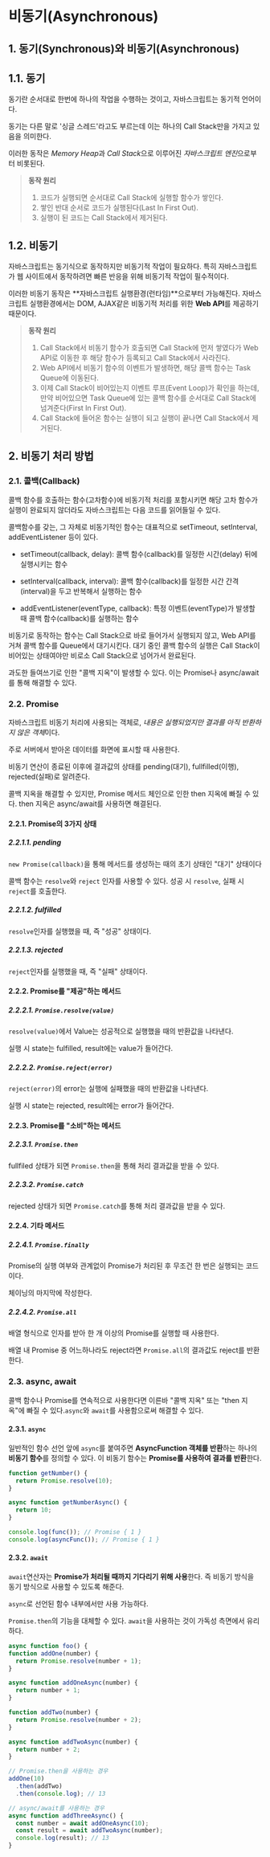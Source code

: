 # 비동기(Asynchronous)

## 1. 동기(Synchronous)와 비동기(Asynchronous)

## 1.1. 동기

동기란 순서대로 한번에 하나의 작업을 수행하는 것이고, 자바스크립트는 동기적 언어이다.

동기는 다른 말로 '싱글 스레드'라고도 부르는데 이는 하나의 Call Stack만을 가지고 있음을 의미한다.

이러한 동작은 *Memory Heap*과 *Call Stack*으로 이루어진 *자바스크립트 엔진*으로부터 비롯된다.

> **동작 원리**
>
> 1. 코드가 실행되면 순서대로 Call Stack에 실행할 함수가 쌓인다.
> 2. 쌓인 반대 순서로 코드가 실행된다(Last In First Out).
> 3. 실행이 된 코드는 Call Stack에서 제거된다.

## 1.2. 비동기

자바스크립트는 동기식으로 동작하지만 비동기적 작업이 필요하다. 특히 자바스크립트가 웹 사이트에서 동작하려면 빠른 반응을 위해 비동기적 작업이 필수적이다.

이러한 비동기 동작은 **자바스크립트 실행환경(런타임)**으로부터 가능해진다. 자바스크립트 실행환경에서는 DOM, AJAX같은 비동기적 처리를 위한 **Web API**를 제공하기 때문이다.

> **동작 원리**
>
> 1. Call Stack에서 비동기 함수가 호출되면 Call Stack에 먼저 쌓였다가 Web API로 이동한 후 해당 함수가 등록되고 Call Stack에서 사라진다.
> 2. Web API에서 비동기 함수의 이벤트가 발생하면, 해당 콜백 함수는 Task Queue에 이동된다.
> 3. 이제 Call Stack이 비어있는지 이벤트 루프(Event Loop)가 확인을 하는데, 만약 비어있으면 Task Queue에 있는 콜백 함수를 순서대로 Call Stack에 넘겨준다(First In First Out).
> 4. Call Stack에 들어온 함수는 실행이 되고 실행이 끝나면 Call Stack에서 제거된다.

## 2. 비동기 처리 방법

### 2.1. 콜백(Callback)

콜백 함수를 호출하는 함수(고차함수)에 비동기적 처리를 포함시키면 해당 고차 함수가 실행이 완료되지 않더라도 자바스크립트는 다음 코드를 읽어들일 수 있다.

콜백함수를 갖는, 그 자체로 비동기적인 함수는 대표적으로 setTimeout, setInterval, addEventListener 등이 있다.

- setTimeout(callback, delay): 콜백 함수(callback)를 일정한 시간(delay) 뒤에 실행시키는 함수

- setInterval(callback, interval): 콜백 함수(callback)를 일정한 시간 간격(interval)을 두고 반복해서 실행하는 함수

- addEventListener(eventType, callback): 특정 이벤트(eventType)가 발생할 때 콜백 함수(callback)를 실행하는 함수

비동기로 동작하는 함수는 Call Stack으로 바로 들어가서 실행되지 않고, Web API를 거쳐 콜백 함수를 Queue에서 대기시킨다. 대기 중인 콜백 함수의 실행은 Call Stack이 비어있는 상태여야만 비로소 Call Stack으로 넘어가서 완료된다.

과도한 들여쓰기로 인한 "콜백 지옥"이 발생할 수 있다. 이는 Promise나 async/await를 통해 해결할 수 있다.

### 2.2. Promise

자바스크립트 비동기 처리에 사용되는 객체로, *내용은 실행되었지만 결과를 아직 반환하지 않은 객체*이다.

주로 서버에서 받아온 데이터를 화면에 표시할 때 사용한다.

비동기 연산이 종료된 이후에 결과값의 상태를 pending(대기), fullfilled(이행), rejected(실패)로 알려준다.

콜백 지옥을 해결할 수 있지만, Promise 메서드 체인으로 인한 then 지옥에 빠질 수 있다. then 지옥은 async/await를 사용하면 해결된다.

#### 2.2.1. Promise의 3가지 상태

##### 2.2.1.1. pending

`new Promise(callback)`을 통해 메서드를 생성하는 때의 초기 상태인 "대기" 상태이다

콜백 함수는 `resolve`와 `reject` 인자를 사용할 수 있다. 성공 시 `resolve`, 실패 시 `reject`를 호출한다.

##### 2.2.1.2. fulfilled

`resolve`인자를 실행했을 때, 즉 "성공" 상태이다.

##### 2.2.1.3. rejected

`reject`인자를 실행했을 때, 즉 "실패" 상태이다.

#### 2.2.2. Promise를 "제공"하는 메서드

##### 2.2.2.1. `Promise.resolve(value)`

`resolve(value)`에서 Value는 성공적으로 실행했을 때의 반환값을 나타낸다.

실행 시 state는 fulfilled, result에는 value가 들어간다.

##### 2.2.2.2. `Promise.reject(error)`

`reject(error)`의 error는 실행에 실패했을 때의 반환값을 나타낸다.

실행 시 state는 rejected, result에는 error가 들어간다.

#### 2.2.3. Promise를 "소비"하는 메서드

##### 2.2.3.1. `Promise.then`

fullfiled 상태가 되면 `Promise.then`을 통해 처리 결과값을 받을 수 있다.

##### 2.2.3.2. `Promise.catch`

rejected 상태가 되면 `Promise.catch`를 통해 처리 결과값을 받을 수 있다.

#### 2.2.4. 기타 메서드

##### 2.2.4.1. `Promise.finally`

Promise의 실행 여부와 관계없이 Promise가 처리된 후 무조건 한 번은 실행되는 코드이다.

체이닝의 마지막에 작성한다.

##### 2.2.4.2. `Promise.all`

배열 형식으로 인자를 받아 한 개 이상의 Promise를 실행할 때 사용한다.

배열 내 Promise 중 어느하나라도 reject라면 `Promise.all`의 결과값도 reject를 반환한다.

### 2.3. async, await

콜백 함수나 Promise를 연속적으로 사용한다면 이른바 "콜백 지옥" 또는 "then 지옥"에 빠질 수 있다.`async`와 `await`를 사용함으로써 해결할 수 있다.

#### 2.3.1. `async`

일반적인 함수 선언 앞에 `async`를 붙여주면 **AsyncFunction 객체를 반환**하는 하나의 **비동기 함수**를 정의할 수 있다. 이 비동기 함수는 **Promise를 사용하여 결과를 반환**한다.

```js
function getNumber() {
  return Promise.resolve(10);
}

async function getNumberAsync() {
  return 10;
}

console.log(func()); // Promise { 1 }
console.log(asyncFunc()); // Promise { 1 }
```

#### 2.3.2. `await`

`await`연산자는 **Promise가 처리될 때까지 기다리기 위해 사용**한다. 즉 비동기 방식을 동기 방식으로 사용할 수 있도록 해준다.

`async`로 선언된 함수 내부에서만 사용 가능하다.

`Promise.then`의 기능을 대체할 수 있다. `await`을 사용하는 것이 가독성 측면에서 유리하다.

```js
async function foo() {
function addOne(number) {
  return Promise.resolve(number + 1);
}

async function addOneAsync(number) {
  return number + 1;
}

function addTwo(number) {
  return Promise.resolve(number + 2);
}

async function addTwoAsync(number) {
  return number + 2;
}

// Promise.then을 사용하는 경우
addOne(10)
  .then(addTwo)
  .then(console.log); // 13

// async/await를 사용하는 경우
async function addThreeAsync() {
  const number = await addOneAsync(10);
  const result = await addTwoAsync(number);
  console.log(result); // 13
}
```
